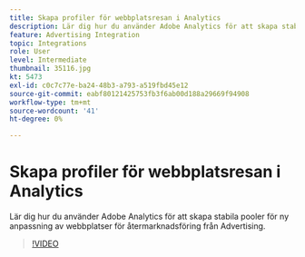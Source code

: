```yaml
---
title: Skapa profiler för webbplatsresan i Analytics
description: Lär dig hur du använder Adobe Analytics för att skapa stabila pooler för återmarknadsföring på webbplatser för Advertising Cloud.
feature: Advertising Integration
topic: Integrations
role: User
level: Intermediate
thumbnail: 35116.jpg
kt: 5473
exl-id: c0c7c77e-ba24-48b3-a793-a519fbd45e12
source-git-commit: eabf80121425753fb3f6ab00d188a29669f94908
workflow-type: tm+mt
source-wordcount: '41'
ht-degree: 0%

---
```


# Skapa profiler för webbplatsresan i Analytics

Lär dig hur du använder Adobe Analytics för att skapa stabila pooler för ny anpassning av webbplatser för återmarknadsföring från Advertising.

>[!VIDEO](https://video.tv.adobe.com/v/35116/?quality=12&learn=on)
